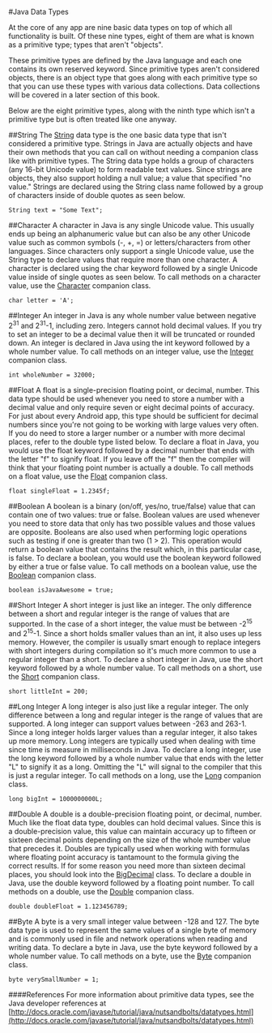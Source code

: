 #Java Data Types

At the core of any app are nine basic data types on top of which all functionality is built. Of these nine types, eight of them are what is known as a primitive type; types that aren't "objects". 

These primitive types are defined by the Java language and each one contains its own reserved keyword. Since primitive types aren't considered objects, there is an object type that goes along with each primitive type so that you can use these types with various data collections.  Data collections will be covered in a later section of this book. 

Below are the eight primitive types, along with the ninth type which isn't a primitive type but is often treated like one anyway.

##String
The [String](http://developer.android.com/reference/java/lang/String.html) data type is the one basic data type that isn't considered a primitive type. Strings in Java are actually objects and have their own methods that you can call on  without needing a companion class like with primitive types. The String data type holds a group of characters (any 16-bit Unicode value) to form readable text values. Since strings are objects, they also support holding a null value; a value that specified "no value." Strings are declared using the String class name followed by a group of characters inside of double quotes as seen below.

```String text = "Some Text";```

##Character
A character in Java is any single Unicode value. This usually ends up being an alphanumeric value but can also be any other Unicode value such as common symbols (-, +, =) or letters/characters from other languages. Since characters only support a single Unicode value, use the String type to declare values that require more than one character. A character is declared using the char keyword followed by a single Unicode value inside of single quotes as seen below. To call methods on a character value, use the [Character](http://developer.android.com/reference/java/lang/Character.html) companion class.

```char letter = 'A';```

##Integer
An integer in Java is any whole number value between  negative 2<sup>31</sup> and 2<sup>31</sup>-1, including zero. Integers cannot hold decimal values. If you try to set an integer to be a decimal value then it will be truncated or rounded down. An integer is declared in Java using the int keyword followed by a whole number value. To call methods on an integer value, use the [Integer](http://developer.android.com/reference/java/lang/Integer.html) companion class.

```int wholeNumber = 32000;```

##Float
A float is a single-precision floating point, or decimal, number. This data type should be used whenever you need to store a number with a decimal value and only require seven or eight decimal points of accuracy. For just about every Android app, this type should be sufficient for decimal numbers since you're not going to be working with large values very often. If you do need to store a larger number or a number with more decimal places, refer to the double type listed below. To declare a float in Java, you would use the float keyword followed by a decimal number that ends with the letter "f" to signify float. If you leave off the "f" then the compiler will think that your floating point number is actually a double. To call methods on a float value, use the [Float](http://developer.android.com/reference/java/lang/Float.html) companion class.

```float singleFloat = 1.2345f;```

##Boolean
A boolean is a binary (on/off, yes/no, true/false) value that can contain one of two values: true or false. Boolean values are used whenever you need to store data that only has two possible values and those values are opposite. Booleans are also used when performing logic operations such as testing if one is greater than two (1 > 2). This operation would return a boolean value that contains the result which, in this particular case, is false. To declare a boolean, you would use the boolean keyword followed by either a true or false value. To call methods on a boolean value, use the [Boolean](http://developer.android.com/reference/java/lang/Boolean.html) companion class.

```boolean isJavaAwesome = true;```

##Short Integer
A short integer is just like an integer. The only difference between a short and regular integer is the range of values that are supported. In the case of a short integer, the value must be between -2<sup>15</sup> and 2<sup>15</sup>-1. Since a short holds smaller values than an int, it also uses up less memory. However, the compiler is usually smart enough to replace integers with short integers during compilation so it's much more common to use a regular integer than a short. To declare a short integer in Java, use the short keyword followed by a whole number value. To call methods on a short, use the [Short](http://developer.android.com/reference/java/lang/Short.html) companion class.

```short littleInt = 200;```

##Long Integer
A long integer is also just like a regular integer. The only difference between a long and regular integer is the range of values that are supported. A long integer can support values between -263 and 263-1. Since a long integer holds larger values than a regular integer, it also takes up more memory. Long integers are typically used when dealing with time since time is measure in milliseconds in Java. To declare a long integer, use the long keyword followed by a whole number value that ends with the letter "L" to signify it as a long. Omitting the "L" will signal to the compiler that this is just a regular integer. To call methods on a long, use the [Long](http://developer.android.com/reference/java/lang/Long.html) companion class.

```long bigInt = 1000000000L;```

##Double
A double is a double-precision floating point, or decimal, number. Much like the float data type, doubles can hold decimal values. Since this is a double-precision value, this value can maintain accuracy up to fifteen or sixteen decimal points depending on the size of the whole number value that precedes it. Doubles are typically used when working with formulas where floating point accuracy is tantamount to the formula giving the correct results. If for some reason you need more than sixteen decimal places, you should look into the [BigDecimal](http://developer.android.com/reference/java/math/BigDecimal.html) class. To declare a double in Java, use the double keyword followed by a floating point number. To call methods on a double, use the [Double](http://developer.android.com/reference/java/lang/Double.html) companion class.

```double doubleFloat = 1.123456789;```

##Byte
A byte is a very small integer value between -128 and 127. The byte data type is used to represent the same values of a single byte of memory and is commonly used in file and network operations when reading and writing data. To declare a byte in Java, use the byte keyword followed by a whole number value. To call methods on a byte, use the [Byte](http://developer.android.com/reference/java/lang/Byte.html) companion class.

```byte verySmallNumber = 1;```

####References
For more information about primitive data types, see the Java developer references at [http://docs.oracle.com/javase/tutorial/java/nutsandbolts/datatypes.html](http://docs.oracle.com/javase/tutorial/java/nutsandbolts/datatypes.html)